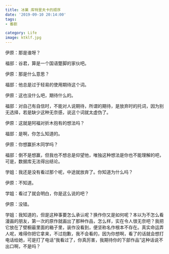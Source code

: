 ```yaml
---
title: 冰菓 库特里夫卡的顺序
date: '2019-09-10 20:14:00'
tags: 
- 番剧

category: Life
image: ktklf.jpg
---
```


伊原：那是谁呀？

福部：谷君，算是一个国语蹩脚的家伙吧。

伊原：那是什么意思？

福部：他总是过于轻易的使用期待这个词。

伊原：这也没什么吧，期待什么的。

福部：对自己有自信时，不能对人说期待，所谓的期待，是放弃时的托词，因为别无选择，若是缺少这种无奈感，说这个词就太虚伪了。

伊原：这就是阿福对折木抱有的想法吗？

福部：是啊，你怎么知道的。

伊原：你想赢折木同学吗？

福部：倒不是想赢，但我也不想总是仰望他，唯独这种想法是你也不能理解的吧，可是，数据库无法得出结论。


学姐：我还是没有看过那个呢，中途就放弃了。你知道为什么吗？

伊原：不知道。

学姐：看过了就会明白，你是这么说的吧？

伊原：没错。

学姐：我知道的，但是这种事要怎么承认呢？换作你又是如何呢？本以为不怎么看漫画的朋友，第一次的原作就画出了那种作品，怎么样，实在令人很无奈吧？我把它放在了壁橱最里面的箱子里，装作没看到，便坚称名作根本不存在。真实命运弄人呢，难得你把它拿来，不过抱歉，我不会看的，因为你想啊，看了的话就会想打电话给她，可是打了电话“我看过了，你真厉害，我期待你的下部作品”这种话说不出口啊，不是吗？